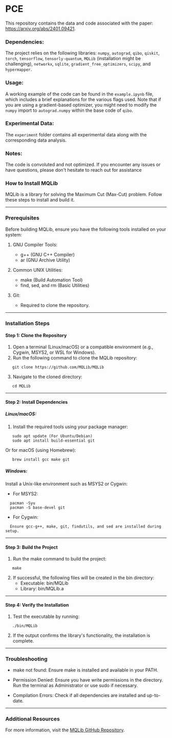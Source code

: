# PCE
This repository contains the data and code associated with the paper: https://arxiv.org/abs/2401.09421.

### Dependencies:

The project relies on the following libraries: `numpy`, `autograd`, `qibo`, `qiskit`, `torch`, `tensorflow`, `tensorly-quantum`, `MQLib` (installation might be challenging), `networkx`, `sqlite`, `gradient_free_optimizers`, `scipy`, and `hypermapper`.

### Usage:

A working example of the code can be found in the `example.ipynb` file, which includes a brief explanations for the various flags used. Note that if you are using a gradient-based optimizer, you might need to modify the `numpy` import to `autograd.numpy` within the base code of `qibo`.

### Experimental Data:

The `experiment` folder contains all experimental data along with the corresponding data analysis.

### Notes:

The code is convoluted and not optimized. If you encounter any issues or have questions, please don't hesitate to reach out for assistance



### How to Install MQLib

MQLib is a library for solving the Maximum Cut (Max-Cut) problem. Follow these steps to install and build it.

---

### Prerequisites

Before building MQLib, ensure you have the following tools installed on your system:

1. GNU Compiler Tools:
   - g++ (GNU C++ Compiler)
   - ar (GNU Archive Utility)

2. Common UNIX Utilities:
   - make (Build Automation Tool)
   - find, sed, and rm (Basic Utilities)

3. Git:
   - Required to clone the repository.

---

### Installation Steps

#### Step 1: Clone the Repository

1. Open a terminal (Linux/macOS) or a compatible environment (e.g., Cygwin, MSYS2, or WSL for Windows).
2. Run the following command to clone the MQLib repository:
```
   git clone https://github.com/MQLib/MQLib
```
3. Navigate to the cloned directory:
```
   cd MQLib
```

---

#### Step 2: Install Dependencies

##### Linux/macOS:
1. Install the required tools using your package manager:
```
   sudo apt update (For Ubuntu/Debian)
   sudo apt install build-essential git
```
   Or for macOS (using Homebrew):
```   
   brew install gcc make git
```

##### Windows:
Install a Unix-like environment such as MSYS2 or Cygwin:
- For MSYS2:
```
  pacman -Syu
  pacman -S base-devel git
```

- For Cygwin:
```
  Ensure gcc-g++, make, git, findutils, and sed are installed during setup.
```
---

#### Step 3: Build the Project

1. Run the make command to build the project:
```
   make
```
2. If successful, the following files will be created in the bin directory:
   - Executable: bin/MQLib
   - Library: bin/MQLib.a

---

#### Step 4: Verify the Installation

1. Test the executable by running:
```
   ./bin/MQLib
```

2. If the output confirms the library's functionality, the installation is complete.

---

### Troubleshooting

- make not found:
  Ensure make is installed and available in your PATH.

- Permission Denied:
  Ensure you have write permissions in the directory. Run the terminal as Administrator or use sudo if necessary.

- Compilation Errors:
  Check if all dependencies are installed and up-to-date.

---

### Additional Resources

For more information, visit the [MQLib GitHub Repository](https://github.com/MQLib/MQLib).
